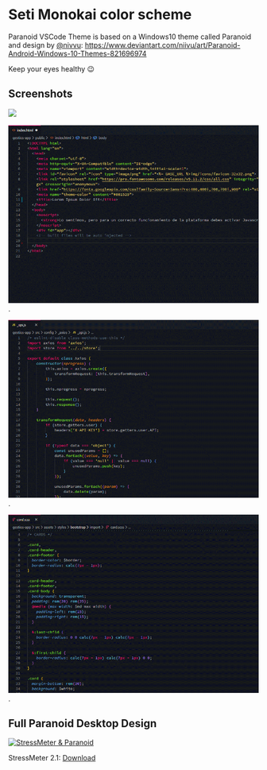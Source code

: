 # Seti Monokai color scheme

Paranoid VSCode Theme is based on a Windows10 theme called Paranoid and design by [@nivvu](https://www.deviantart.com/niivu): https://www.deviantart.com/niivu/art/Paranoid-Android-Windows-10-Themes-821696974

Keep your eyes healthy 😉

## Screenshots
![](https://i.gyazo.com/fce81ebae5bb0611e021e94d6adea83a.png)

![](https://github.com/50l3r/paranoid-vscode-theme/blob/master/images/html.png?raw=true).

![](https://github.com/50l3r/paranoid-vscode-theme/blob/master/images/js.png?raw=true).

![](https://github.com/50l3r/paranoid-vscode-theme/blob/master/images/scss.png?raw=true).

## Full Paranoid Desktop Design

[![StressMeter & Paranoid](https://i.gyazo.com/0c07da786c24c970a5e9b669d290fc88.gif)](https://gyazo.com/0c07da786c24c970a5e9b669d290fc88)

StressMeter 2.1: [Download](https://www.deviantart.com/500l3r/art/Stress-Meter-2-1-837832058?ga_submit_new=10%3A1586872045)
